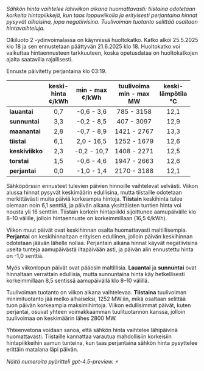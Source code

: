 *Sähkön hinta vaihtelee lähiviikon aikana huomattavasti: tiistaina odotetaan korkeita hintapiikkejä, kun taas loppuviikolla ja erityisesti perjantaina hinnat pysyvät alhaisina, jopa negatiivisina. Tuulivoiman tuotanto selittää osaltaan hintavaihteluja.*

Olkiluoto 2 -ydinvoimalassa on käynnissä huoltokatko. Katko alkoi 25.5.2025 klo 18 ja sen ennustetaan päättyvän 21.6.2025 klo 18. Huoltokatko voi vaikuttaa hintaennusteen tarkkuuteen, koska opetusdataa on huoltokatkojen ajalta saatavilla rajallisesti.

Ennuste päivitetty perjantaina klo 03:19.

|             | keski-<br>hinta<br>¢/kWh | min - max<br>¢/kWh | tuulivoima<br>min - max<br>MW | keski-<br>lämpötila<br>°C |
|:------------|:------------------------:|:------------------:|:---------------------------:|:-------------------------:|
| **lauantai**   |           0,7            |    -0,6 - 3,6      |        785 - 3158          |           12,1            |
| **sunnuntai**  |           3,3            |    -0,2 - 8,5      |        407 - 3097          |           12,9            |
| **maanantai**  |           2,8            |    -0,7 - 8,9      |       1421 - 2767          |           13,3            |
| **tiistai**    |           6,1            |     2,0 - 16,5     |       1252 - 1679          |           12,6            |
| **keskiviikko**|           2,3            |    -0,2 - 10,7     |       1408 - 2271          |           12,5            |
| **torstai**    |           1,5            |    -0,6 - 4,6      |       1947 - 2663          |           12,6            |
| **perjantai**  |           0,0            |    -1,0 - 1,4      |       2170 - 3188          |           12,1            |

Sähköpörssin ennusteet tulevien päivien hinnoille vaihtelevat selvästi. Viikon alussa hinnat pysyvät keskimäärin edullisina, mutta tiistaille odotetaan merkittävästi muita päiviä korkeampia hintoja. **Tiistain** keskihinta tulee olemaan noin 6,1 senttiä, ja päivän aikana yksittäisten tuntien hinta voi nousta yli 16 senttiin. Tiistain korkein hintapiikki sijoittunee aamupäivälle klo 8–10 välille, jolloin hintaennuste on korkeimmillaan (16,5 ¢/kWh).

Viikon muut päivät ovat keskihinnan osalta huomattavasti maltillisempia. **Perjantai** on keskihinnaltaan erityisen edullinen, jolloin päivän keskihinnan odotetaan jäävän lähelle nollaa. Perjantain aikana hinnat käyvät negatiivisina useita tunteja aamupäivästä iltapäivään asti, ja päivän alin ennustettu hinta on -1,0 senttiä.

Myös viikonlopun päivät ovat pääosin maltillisia. **Lauantai** ja **sunnuntai** ovat hinnaltaan verrattain edullisia, mutta sunnuntaina hinta käy hetkellisesti korkeimmillaan 8,5 sentissä aamupäivällä klo 8–10 välillä.

Tuulivoiman tuotanto on viikon aikana vaihtelevaa. **Tiistaina** tuulivoiman minimituotanto jää melko alhaiseksi, 1252 MW:iin, mikä osaltaan selittää tuon päivän korkeampia maksimihintoja. Viikon edullisimmat päivät, kuten perjantai, osuvat yhteen voimakkaamman tuulituotannon kanssa, jolloin tuulivoimaa on keskimäärin lähes 2800 MW.

Yhteenvetona voidaan sanoa, että sähkön hinta vaihtelee lähipäivinä huomattavasti. Tiistaille kannattaa varautua mahdollisiin korkeisiin hintapiikkeihin aamun tunteina, kun taas perjantaina sähkön hinta pysyttelee erittäin matalana läpi päivän.

*Näitä numeroita pyöritteli gpt-4.5-preview.* ⚡
